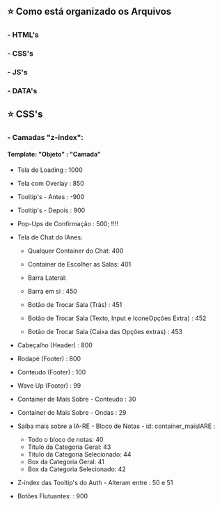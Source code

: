 ## ⭐ Como está organizado os Arquivos
### - HTML's
### - CSS's
### - JS's
### - DATA's

## ⭐ CSS's

### - Camadas "z-index":

#### Template: "Objeto" : "Camada"

- Tela de Loading : 1000
- Tela com Overlay : 850

- Tooltip's - Antes : -900 
- Tooltip's - Depois : 900 
 
- Pop-Ups de Confirmação : 500; !!!!

- Tela de Chat do IAnes:
    - Qualquer Container do Chat: 400
    - Container de Escolher as Salas: 401

    - Barra Lateral:
     - Barra em si : 450
     - Botão de Trocar Sala (Trás) : 451
     - Botão de Trocar Sala (Texto, Input e IconeOpções Extra) : 452
     - Botão de Trocar Sala (Caixa das Opções extras) : 453

- Cabeçalho (Header) : 800
- Rodapé (Footer) : 800

- Conteudo (Footer) : 100 
- Wave Up (Footer) : 99

- Container de Mais Sobre - Conteudo : 30 
- Container de Mais Sobre - Ondas : 29 

- Saiba mais sobre a IA-RE - Bloco de Notas - id: container_maisIARE :
    - Todo o bloco de notas: 40
    - Titulo da Categoria Geral: 43
    - Titulo da Categoria Selecionado: 44
    - Box da Categoria Geral: 41
    - Box da Categoria Selecionado: 42

- Z-index das Tooltip's do Auth - Alteram entre : 50 e 51

- Botões Flutuantes:  : 900